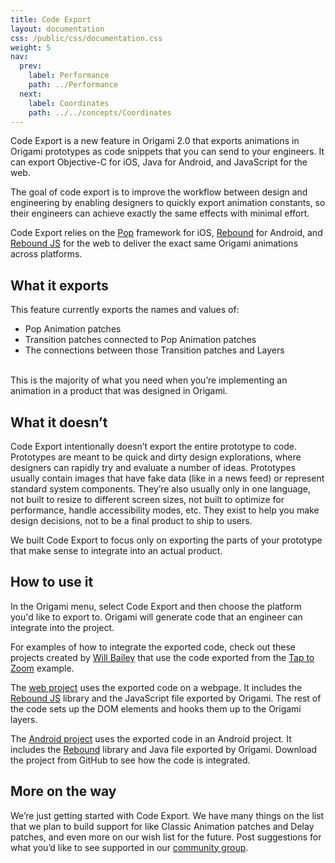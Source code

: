 ```yaml
---
title: Code Export
layout: documentation
css: /public/css/documentation.css
weight: 5
nav:
  prev:
    label: Performance
    path: ../Performance
  next:
    label: Coordinates
    path: ../../concepts/Coordinates
---
```


Code Export is a new feature in Origami 2.0 that exports animations in Origami prototypes as code snippets that you can send to your engineers. It can export Objective-C for iOS, Java for Android, and JavaScript for the web. 

The goal of code export is to improve the workflow between design and engineering by enabling designers to quickly export animation constants, so their engineers can achieve exactly the same effects with minimal effort.

Code Export relies on the [Pop](https://github.com/facebook/pop) framework for iOS, [Rebound](http://facebook.github.io/rebound/) for Android, and [Rebound JS](https://github.com/facebook/rebound-js) for the web to deliver the exact same Origami animations across platforms.

## What it exports

This feature currently exports the names and values of:
<ul class="bulleted-list">
<li>Pop Animation patches</li>
<li>Transition patches connected to Pop Animation patches</li>
<li>The connections between those Transition patches and Layers</li>
</ul>

<br>This is the majority of what you need when you&rsquo;re implementing an animation in a product that was designed in Origami.

## What it doesn&rsquo;t

Code Export intentionally doesn&rsquo;t export the entire prototype to code. Prototypes are meant to be quick and dirty design explorations, where designers can rapidly try and evaluate a number of ideas. Prototypes usually contain images that have fake data (like in a news feed) or represent standard system components. They&rsquo;re also usually only in one language, not built to resize to different screen sizes, not built to optimize for performance, handle accessibility modes, etc. They exist to help you make design decisions, not to be a final product to ship to users.

We built Code Export to focus only on exporting the parts of your prototype that make sense to integrate into an actual product.

## How to use it

In the Origami menu, select Code Export and then choose the platform you'd like to export to. Origami will generate code that an engineer can integrate into the project.

For examples of how to integrate the exported code, check out these projects created by [Will Bailey](https://twitter.com/will_bailey) that use the code exported from the [Tap to Zoom](https://www.dropbox.com/s/xcmzr6sefn13abf/Introduction%20to%20Origami.zip?dl=0) example. 

The [web project](http://wsb.im/origami-code-export-tap-to-zoom/index.html) uses the exported code on a webpage. It includes the [Rebound JS](https://github.com/facebook/rebound-js) library and the JavaScript file exported by Origami. The rest of the code sets up the DOM elements and hooks them up to the Origami layers.

The [Android project](https://github.com/willbailey/origami_code_export_tap_to_zoom_android) uses the exported code in an Android project. It includes the [Rebound](http://facebook.github.io/rebound/) library and Java file exported by Origami. Download the project from GitHub to see how the code is integrated.

## More on the way

We&rsquo;re just getting started with Code Export. We have many things on the list that we plan to build support for like Classic Animation patches and Delay patches, and even more on our wish list for the future. Post suggestions for what you&rsquo;d like to see supported in our [community group](https://www.facebook.com/groups/origami.community/).